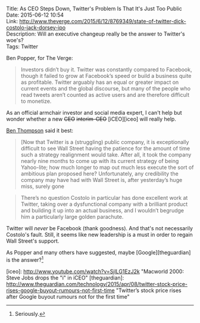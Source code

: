 Title: As CEO Steps Down, Twitter's Problem Is That It's Just Too Public  
Date: 2015-06-12 10:54  
Link: http://www.theverge.com/2015/6/12/8769349/state-of-twitter-dick-costolo-jack-dorsey-ipo  
Description: Will an executive changeup really be the answer to Twitter's woe's?  
Tags: Twitter  

Ben Popper, for The Verge:

> Investors didn’t buy it. Twitter was constantly compared to Facebook, though it failed to grow at Facebook’s speed or build a business quite as profitable. Twitter arguably has an equal or greater impact on current events and the global discourse, but many of the people who read tweets aren’t counted as active users and are therefore difficult to monetize.

As an official armchair investor and social media expert, I can't help but wonder whether a new <s>CEO</s> <s>interim-CEO</s> [iCEO][iceo] will really help. 

[Ben Thompson][bt] said it best:

> [Now that Twitter is a (struggling) public company, it is exceptionally difficult to see Wall Street having the patience for the amount of time such a strategy realignment would take. After all, it took the company nearly nine months to come up with its current strategy of being Yahoo-lite; how much longer to map out much less execute the sort of ambitious plan proposed here? Unfortunately, any credibility the company may have had with Wall Street is, after yesterday’s huge miss, surely gone

> There’s no question Costolo in particular has done excellent work at Twitter, taking over a dysfunctional company with a brilliant product and building it up into an actual business, and I wouldn’t begrudge him a particularly large golden parachute.

Twitter will *never* be Facebook (thank goodness). And that's not necessarily Costolo's fault. Still, it seems like new leadership is a must in order to regain Wall Street's support.   

As Popper and many others have suggested, maybe [Google][theguardian] is the answer?[^go]

[^go]: Seriously.

[bt]: https://stratechery.com/2015/twitter-needs-new-leadership/ "Ben Thompson on Twitter needing new leadership"
[iceo]: http://www.youtube.com/watch?v=SjlLG1EzJ2k "Macworld 2000: Steve Jobs drops the "i" in iCEO"
[theguardian]: http://www.theguardian.com/technology/2015/apr/08/twitter-stock-price-rises-google-buyout-rumours-not-first-time "Twitter’s stock price rises after Google buyout rumours not for the first time"